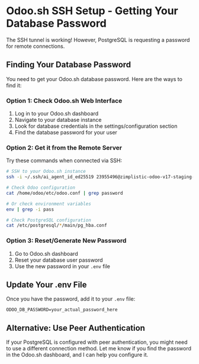 # Odoo.sh SSH Setup - Getting Your Database Password

The SSH tunnel is working! However, PostgreSQL is requesting a password for remote connections.

## Finding Your Database Password

You need to get your Odoo.sh database password. Here are the ways to find it:

### Option 1: Check Odoo.sh Web Interface

1. Log in to your Odoo.sh dashboard
2. Navigate to your database instance
3. Look for database credentials in the settings/configuration section
4. Find the database password for your user

### Option 2: Get it from the Remote Server

Try these commands when connected via SSH:

```bash
# SSH to your Odoo.sh instance
ssh -i ~/.ssh/ai_agent_id_ed25519 23955496@zimplistic-odoo-v17-staging-23955496.dev.odoo.com

# Check Odoo configuration
cat /home/odoo/etc/odoo.conf | grep password

# Or check environment variables
env | grep -i pass

# Check PostgreSQL configuration
cat /etc/postgresql/*/main/pg_hba.conf
```

### Option 3: Reset/Generate New Password

1. Go to Odoo.sh dashboard
2. Reset your database user password
3. Use the new password in your `.env` file

## Update Your .env File

Once you have the password, add it to your `.env` file:

```env
ODOO_DB_PASSWORD=your_actual_password_here
```

## Alternative: Use Peer Authentication

If your PostgreSQL is configured with peer authentication, you might need to use a different connection method. Let me know if you find the password in the Odoo.sh dashboard, and I can help you configure it.


